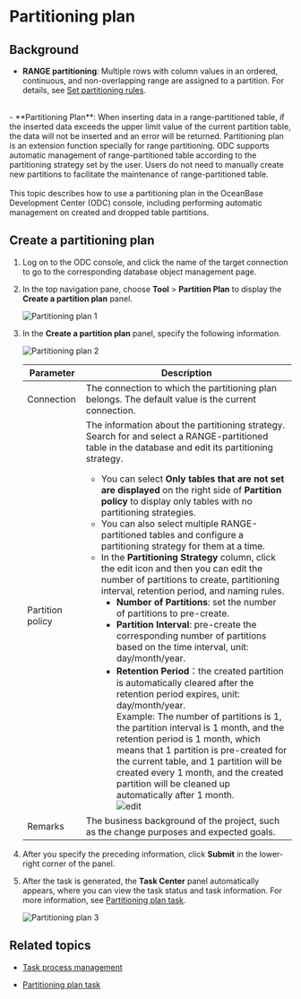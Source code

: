 # Partitioning plan

## Background

- **RANGE partitioning**: Multiple rows with column values in an ordered, continuous, and non-overlapping range are assigned to a partition. For details, see [Set partitioning rules](../11.web-odc-database-objects/1.web-odc-table-objects/2.web-odc-create-a-table.md).
<br>
- **Partitioning Plan**: When inserting data in a range-partitioned table, if the inserted data exceeds the upper limit value of the current partition table, the data will not be inserted and an error will be returned. Partitioning plan is an extension function specially for range partitioning. ODC supports automatic management of range-partitioned table according to the partitioning strategy set by the user. Users do not need to manually create new partitions to facilitate the maintenance of range-partitioned table.
<br><br>
This topic describes how to use a partitioning plan in the OceanBase Development Center (ODC) console, including performing automatic management on created and dropped table partitions.

## Create a partitioning plan

1. Log on to the ODC console, and click the name of the target connection to go to the corresponding database object management page.

2. In the top navigation pane, choose **Tool** > **Partition Plan** to display the **Create a partition plan** panel.


   ![Partitioning plan 1](https://obbusiness-private.oss-cn-shanghai.aliyuncs.com/doc/img/odc/400/%E5%88%86%E5%8C%BA%E8%AE%A1%E5%88%921-EN.png)

3. In the **Create a partition plan** panel, specify the following information.

   ![Partitioning plan 2](https://obbusiness-private.oss-cn-shanghai.aliyuncs.com/doc/img/odc/400/%E5%88%86%E5%8C%BA%E5%92%8C%E5%BD%B1%E5%AD%90%E8%A1%A8/%E5%88%86%E5%8C%BA%E8%AE%A1%E5%88%92-2-EN.png)

   | **Parameter** | **Description** |
   |---------|-----------------------------------------------------------------------------------------------------------------------------------------------------------------------------------------------------------------------------------------------------------------------------------------------------|
   | Connection | The connection to which the partitioning plan belongs. The default value is the current connection.  |
   | Partition policy | The information about the partitioning strategy. Search for and select a RANGE-partitioned table in the database and edit its partitioning strategy.  <ul><li> You can select **Only tables that are not set are displayed** on the right side of **Partition policy** to display only tables with no partitioning strategies.  </li><li> You can also select multiple RANGE-partitioned tables and configure a partitioning strategy for them at a time. </li><li> In the **Partitioning Strategy** column, click the edit icon and then you can edit the number of partitions to create, partitioning interval, retention period, and naming rules.<ul><li> **Number of Partitions**: set the number of partitions to pre-create.</li><li> **Partition Interval**: pre-create the corresponding number of partitions based on the time interval, unit: day/month/year.</li><li> **Retention Period**：the created partition is automatically cleared after the retention period expires, unit: day/month/year. <br> Example: The number of partitions is 1, the partition interval is 1 month, and the retention period is 1 month, which means that 1 partition is pre-created for the current table, and 1 partition will be created every 1 month, and the created partition will be cleaned up automatically after 1 month. <br> ![edit](https://obbusiness-private.oss-cn-shanghai.aliyuncs.com/doc/img/odc/400/%E5%88%86%E5%8C%BA%E5%92%8C%E5%BD%B1%E5%AD%90%E8%A1%A8/%E5%88%86%E5%8C%BA%E8%AE%A1%E5%88%92-edit-3-EN.png)</li></ul></li></ul> |
   | Remarks | The business background of the project, such as the change purposes and expected goals.  |

4. After you specify the preceding information, click **Submit** in the lower-right corner of the panel.

5. After the task is generated, the **Task Center** panel automatically appears, where you can view the task status and task information. For more information, see [Partitioning plan task](../9.web-odc-task-management/6.web-odc-partition-scheme-task.md).

   ![Partitioning plan 3](https://obbusiness-private.oss-cn-shanghai.aliyuncs.com/doc/img/odc/400/%E5%88%86%E5%8C%BA%E5%92%8C%E5%BD%B1%E5%AD%90%E8%A1%A8/%E5%88%86%E5%8C%BA%E8%AE%A1%E5%88%92%E5%88%97%E8%A1%A83-EN.png)


## Related topics

* [Task process management](../4.web-odc-public-resource-management/4.web-odc-task-process.md)


* [Partitioning plan task](../9.web-odc-task-management/6.web-odc-partition-scheme-task.md)